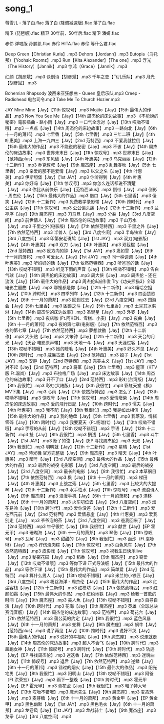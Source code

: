 # song_1	

蒋雪儿 - 落了白.flac
落了白 (降调减速版).flac
落了白.flac

精卫 (琵琶版).flac
精卫 30年前，50年后.flac
精卫 潘妍.flac

赤伶  弹唱版 孙鹏凯.flac
赤伶 HITA.flac
赤伶 等什么君.flac

Deep Green【Christian Kuria】.mp3
Dehors【Jordann】.mp3
Eutopia（乌托邦）【Yoohsic Roomz】.mp3
Run【Kita Alexander】【The one】.mp3
浮光（The History）【Jannik】.mp3
惊鸿（Grace）【Jannik】.mp3

红颜【胡彦斌】.mp3
诀别诗【胡彦斌】.mp3
千年之恋【飞儿乐队】.mp3
月光【胡彦斌】.mp3

Bohemian Rhapsody 波西米亚狂想曲 - Queen 皇后乐队.mp3
Creep - Radiohead 电台司令.mp3
Take Me To Church  Hozier.mp3

JAY
Mine Mine【Jay】【11th 惊叹号】.mp3
Mojito【Jay】【15th 最伟大的作品】.mp3
Now You See Me【Jay】【14th 周杰伦的床边故事】.mp3
《不能說的秘密》電影插曲 - 路小雨【Jay】.mp3
一口气全念对【Jay】【13th 哎呦不错哦】.mp3
一点点【Jay】【14th 周杰伦的床边故事】.mp3
一路向北【Jay】【6th 十一月的萧邦】.mp3
七里香【Jay】【5th 七里香】.mp3
三年二班【Jay】【4th 叶惠美】.mp3
上海一九四三【Jay】【2nd 范特西】.mp3
不爱我就拉倒【Jay】【15th 最伟大的作品】.mp3
不能说的秘密【Jay】.mp3
不该【Jay】【14th 周杰伦的床边故事】.mp3
世界未末日【Jay】【11th 惊叹号】.mp3
世界末日【Jay】【范特西plus】.mp3
东风破【Jay】【4th 叶惠美】.mp3
乌克丽丽【Jay】【12th 十二新作】.mp3
乔克叔叔【Jay】【9th 魔杰座】.mp3
乱舞春秋【Jay】【5th 七里香】.mp3
亲爱的那不是爱情【Jay】.mp3
以父之名【Jay】【4th 叶惠美】.mp3
伊斯坦堡【Jay】【1st JAY】.mp3
你听得到【Jay】【4th 叶惠美】.mp3
你好吗【Jay】【11th 惊叹号】.mp3
你怎么连话都说不清楚【Jay】.mp3
你比从前快乐【Jay】【范特西plus】.mp3
倒带【Jay】.mp3
倒影 - 周杰伦【Jay】【15th 最伟大的作品】.mp3
借口【Jay】【5th 七里香】.mp3
傻笑【Jay】【12th 十二新作】.mp3
免费教学录影带【Jay】【10th 跨时代】.mp3
公主病【Jay】【11th 惊叹号】.mp3
公公偏头痛【Jay】【12th 十二新作】.mp3
兰亭序【Jay】【9th 魔杰座】.mp3
刀马旦【Jay】.mp3
分裂【Jay】【3rd 八度空间】.mp3
前世情人【Jay】【14th 周杰伦的床边故事】.mp3
千山万水【Jay】.mp3
千里之外(电影版)【Jay】【7th 依然范特西】.mp3
千里之外【Jay】【7th 依然范特西】.mp3
半兽人【Jay】【3rd 八度空间】.mp3
半岛铁盒【Jay】【3rd 八度空间】.mp3
印第安老斑鸠【Jay】【1st JAY】.mp3
双刀(电影版)【Jay】【4th 叶惠美】.mp3
双刀【Jay】【4th 叶惠美】.mp3
双截棍【Jay】【2nd 范特西】.mp3
反方向的钟【Jay】【1st JAY】.mp3
发如雪【Jay】【6th 十一月的萧邦】.mp3
可爱女人【Jay】【1st JAY】.mp3
同一种调调【Jay】【4th 叶惠美】.mp3
听妈妈的话【Jay】【7th 依然范特西】.mp3
听爸爸的话【Jay】【13th 哎呦不错哦】.mp3
听见下雨的声音【Jay】【13th 哎呦不错哦】.mp3
告白气球【Jay】【14th 周杰伦的床边故事】.mp3
周大侠【Jay】.mp3
周杰伦 - 还在流浪【Jay】【15th 最伟大的作品】.mp3
周杰伦&派伟俊 Try《功夫熊猫3》全球电影主题曲【Jay】.mp3
哪裡都是你【Jay】【12th 十二新作】.mp3
嘻哈空姐【Jay】【10th 跨时代】.mp3
四季列车【Jay】【12th 十二新作】.mp3
四面楚歌【Jay】【6th 十一月的萧邦】.mp3
回到过去【Jay】【3rd 八度空间】.mp3
园游会【Jay】【5th 七里香】.mp3
困兽之斗【Jay】【5th 七里香】.mp3
土耳其冰淇淋【Jay】【14th 周杰伦的床边故事】.mp3
圣诞星【Jay】.mp3
外婆【Jay】【5th 七里香】.mp3
夜店咖 (Ft.阿KEN、雪糕、小麦)【Jay】.mp3
夜曲【Jay】【6th 十一月的萧邦】.mp3
夜的第七章(电影版)【Jay】【7th 依然范特西】.mp3
夜的第七章【Jay】【7th 依然范特西】.mp3
夢想啟動【Jay】【12th 十二新作】.mp3
大头贴【Jay】.mp3
大笨钟【Jay】【12th 十二新作】.mp3
天台的月光【Jay】【天台 电影原声带】.mp3
天地一斗【Jay】.mp3
天涯过客【Jay】【13th 哎呦不错哦】.mp3
她的睫毛【Jay】【4th 叶惠美】.mp3
好久不见【Jay】【10th 跨时代】.mp3
威廉古堡【Jay】【2nd 范特西】.mp3
娘子【Jay】【1st JAY】.mp3
安静【Jay】【2nd 范特西】.mp3
完美主义【Jay】【1st JAY】.mp3
对不起【Jay】【2nd 范特西】.mp3
将军【Jay】【5th 七里香】.mp3
屋顶（KTV版 Ft.温岚）【Jay】.mp3
布拉格广场【Jay】.mp3
床边故事【Jay】【14th 周杰伦的床边故事】.mp3
开不了口【Jay】【2nd 范特西】.mp3
彩虹(台湾版)【Jay】【8th 我很忙】.mp3
彩虹(大陆版)【Jay】【8th 我很忙】.mp3
彩虹天堂《枫》MV下集【Jay】.mp3
心雨【Jay】【7th 依然范特西】.mp3
怎么了【Jay】【13th 哎呦不错哦】.mp3
惊叹号【Jay】【11th 惊叹号】.mp3
愛情廢柴【Jay】【14th 周杰伦的床边故事】.mp3
愛的飛行日記【Jay】【10th 跨时代】.mp3
懦夫【Jay】【4th 叶惠美】.mp3
我不配【Jay】【8th 我很忙】.mp3
我是如此相信【Jay】【15th 最伟大的作品】.mp3
我的地盘【Jay】【5th 七里香】.mp3
我落淚，情緒零碎【Jay】【10th 跨时代】.mp3
我要夏天（Ft.杨瑞代）【Jay】【13th 哎呦不错哦】.mp3
手写的从前【Jay】【13th 哎呦不错哦】.mp3
手语【Jay】【12th 十二新作】.mp3
扯【Jay】【8th 我很忙】.mp3
搁浅【Jay】【5th 七里香】.mp3
斗牛【Jay】【1st JAY】.mp3
断了的弦【Jay】【EP 寻找周杰伦】.mp3
无双【Jay】【8th 我很忙】.mp3
明明就【Jay】【12th 十二新作】.mp3
星晴【Jay】【1st JAY】.mp3
時光機 官方完整版【Jay】【9th 魔杰座】.mp3
晴天【Jay】【4th 叶惠美】.mp3
暗号【Jay】【3rd 八度空间】.mp3
最伟大的作品【Jay】【15th 最伟大的作品】.mp3
最后的战役 电影版【Jay】【3rd 八度空间】.mp3
最后的战役【Jay】【3rd 八度空间】.mp3
最长的电影【Jay】【8th 我很忙】.mp3
本草纲目【Jay】【7th 依然范特西】.mp3
枫【Jay】【6th 十一月的萧邦】.mp3
梯田【Jay】【4th 叶惠美】.mp3
止战之殇【Jay】【5th 七里香】.mp3
比较大的大提琴【Jay】【12th 十二新作】.mp3
水手怕水【Jay】【11th 惊叹号】.mp3
流浪诗人【Jay】【9th 魔杰座】.mp3
浪漫手机【Jay】【6th 十一月的萧邦】.mp3
漂移【Jay】【6th 十一月的萧邦】.mp3
火车叨位去【Jay】【3rd 八度空间】.mp3
烟花易冷【Jay】【10th 跨时代】.mp3
爱你没差【Jay】【12th 十二新作】.mp3
爱在西元前【Jay】【2nd 范特西】.mp3
爱情悬崖【Jay】【4th 叶惠美】.mp3
爱我别走【Jay】.mp3
爷爷泡的茶【Jay】【3rd 八度空间】.mp3
爸我回来了【Jay】【2nd 范特西】.mp3
牛仔很忙【Jay】【8th 我很忙】.mp3
献世【Jay】【EP 霍元甲】.mp3
珊瑚海【Jay】【6th 十一月的萧邦】.mp3
琴伤【Jay】【11th 惊叹号】.mp3
瓦解【Jay】.mp3
甜甜的【Jay】【8th 我很忙】.mp3
画沙（Ft.袁咏琳）【Jay】.mp3
疗伤烧肉粽【Jay】【11th 惊叹号】.mp3
白色风车【Jay】【7th 依然范特西】.mp3
皮影戏【Jay】【11th 惊叹号】.mp3
祝我生日快乐live【Jay】.mp3
秘密花园【Jay】.mp3
稻香【Jay】【9th 魔杰座】.mp3
窃爱【Jay】【13th 哎呦不错哦】.mp3
等你下课 正式导演版【Jay】【15th 最伟大的作品】.mp3
等你下课【Jay】【15th 最伟大的作品】.mp3
简单爱【Jay】【2nd 范特西】.mp3
算什么男人【Jay】【13th 哎呦不错哦】.mp3
米兰的小铁匠【Jay】【3rd 八度空间】.mp3
粉丝海洋 - 周杰伦【Jay】【15th 最伟大的作品】.mp3
红尘客栈【Jay】【12th 十二新作】.mp3
红模坊【Jay】【7th 依然范特西】.mp3
红颜如霜【Jay】【15th 最伟大的作品】.mp3
纽约地铁【Jay】.mp3
给我一首歌的时间【Jay】【9th 魔杰座】.mp3
美人魚【Jay】【13th 哎呦不错哦】.mp3
自导自演【Jay】【10th 跨时代】.mp3
花海【Jay】【9th 魔杰座】.mp3
英雄（全球总决赛混音版）【Jay】【14th 周杰伦的床边故事】.mp3
范特西】.mp3
菊花台【Jay】【7th 依然范特西】.mp3
蒲公英的约定【Jay】【8th 我很忙】.mp3
蓝色风暴【Jay】【6th 十一月的萧邦】.mp3
蛇舞【Jay】【9th 魔杰座】.mp3
蜗牛【Jay】【范特西plus】.mp3
说了再见【Jay】【10th 跨时代】.mp3
说好不哭【Jay】【15th 最伟大的作品】.mp3
说好的幸福呢【Jay】【9th 魔杰座】.mp3
说走就走【Jay】【14th 周杰伦的床边故事】.mp3
超人不会飞【Jay】【10th 跨时代】.mp3
超跑女神【Jay】【11th 惊叹号】.mp3
跨时代【Jay】【10th 跨时代】.mp3
轨迹【Jay】【EP 寻找周杰伦】.mp3
迷迭香【Jay】【7th 依然范特西】.mp3
迷魂曲【Jay】【11th 惊叹号】.mp3
退后【Jay】【7th 依然范特西】.mp3
逆鳞【Jay】【6th 十一月的萧邦】.mp3
错过的烟火【Jay】【15th 最伟大的作品】.mp3
阳光宅男【Jay】【8th 我很忙】.mp3
阳明山【Jay】【13th 哎呦不错哦】.mp3
阿爸（Ft.洪荣宏）【Jay】.mp3
雨下一整晚【Jay】【10th 跨时代】.mp3
霍元甲【Jay】【EP 霍元甲】.mp3
青花瓷【Jay】【8th 我很忙】.mp3
鞋子特大号【Jay】【13th 哎呦不错哦】.mp3
魔术先生【Jay】【9th 魔杰座】.mp3
麦烝玮【Jay】.mp3
麦芽糖【Jay】【6th 十一月的萧邦】.mp3
黄金甲【Jay】【EP 黄金甲】.mp3
黑色幽默【Jay】【1st JAY】.mp3
黑色毛衣【Jay】【6th 十一月的萧邦】.mp3
龙卷风【Jay】【1st JAY】.mp3
龙战骑士【Jay】【9th 魔杰座】.mp3
龙拳【Jay】【3rd 八度空间】.mp3

